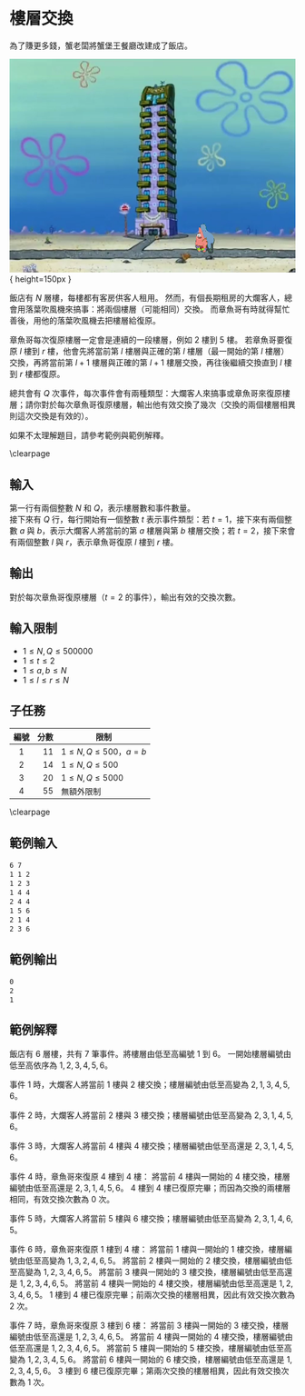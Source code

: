 # 樓層交換


為了賺更多錢，蟹老闆將蟹堡王餐廳改建成了飯店。

![](image.png){ height=150px }  

飯店有 $N$ 層樓，每樓都有客房供客人租用。
然而，有個長期租房的大爛客人，總會用落葉吹風機來搞事：將兩個樓層（可能相同）交換。
而章魚哥有時就得幫忙善後，用他的落葉吹風機去把樓層給復原。

章魚哥每次復原樓層一定會是連續的一段樓層，例如 $2$ 樓到 $5$ 樓。
若章魚哥要復原 $l$ 樓到 $r$ 樓，他會先將當前第 $l$ 樓層與正確的第 $l$ 樓層（最一開始的第 $l$ 樓層）交換，再將當前第 $l+1$ 樓層與正確的第 $l+1$ 樓層交換，再往後繼續交換直到 $l$ 樓到 $r$ 樓都復原。

總共會有 $Q$ 次事件，每次事件會有兩種類型：大爛客人來搞事或章魚哥來復原樓層；請你對於每次章魚哥復原樓層，輸出他有效交換了幾次（交換的兩個樓層相異則這次交換是有效的）。

如果不太理解題目，請參考範例與範例解釋。

\clearpage

## 輸入
第一行有兩個整數 $N$ 和 $Q$，表示樓層數和事件數量。  
接下來有 $Q$ 行，每行開始有一個整數 $t$ 表示事件類型：若 $t = 1$，接下來有兩個整數 $a$ 與 $b$，表示大爛客人將當前的第 $a$ 樓層與第 $b$ 樓層交換；若 $t = 2$，接下來會有兩個整數 $l$ 與 $r$，表示章魚哥復原 $l$ 樓到 $r$ 樓。  

## 輸出
對於每次章魚哥復原樓層（$t = 2$ 的事件），輸出有效的交換次數。  

## 輸入限制
 - $1 \leq N, Q \leq 500000$
 - $1 \leq t\leq 2$
 - $1 \leq a, b \leq N$
 - $1 \leq l \leq r \leq N$

## 子任務
| 編號 | 分數 |    限制    |
| :---: | ---: | ---------- |
|  1  | 11 | $1 \leq N, Q \leq 500$，$a = b$ |
|  2  | 14 | $1 \leq N, Q \leq 500$ |
|  3  | 20 | $1 \leq N, Q \leq 5000$ |
|  4  | 55 | 無額外限制 |

\clearpage

## 範例輸入
```
6 7
1 1 2
1 2 3
1 4 4
2 4 4
1 5 6
2 1 4
2 3 6
```

## 範例輸出
```
0
2
1
```

## 範例解釋
飯店有 $6$ 層樓，共有 $7$ 筆事件。將樓層由低至高編號 $1$ 到 $6$。
一開始樓層編號由低至高依序為 $1,2,3,4,5,6$。

事件 $1$ 時，大爛客人將當前 $1$ 樓與 $2$ 樓交換；樓層編號由低至高變為 $2,1,3,4,5,6$。

事件 $2$ 時，大爛客人將當前 $2$ 樓與 $3$ 樓交換；樓層編號由低至高變為 $2,3,1,4,5,6$。

事件 $3$ 時，大爛客人將當前 $4$ 樓與 $4$ 樓交換；樓層編號由低至高還是 $2,3,1,4,5,6$。

事件 $4$ 時，章魚哥來復原 $4$ 樓到 $4$ 樓：
將當前 $4$ 樓與一開始的 $4$ 樓交換，樓層編號由低至高還是 $2,3,1,4,5,6$。
$4$ 樓到 $4$ 樓已復原完畢；而因為交換的兩樓層相同，有效交換次數為 $0$ 次。

事件 $5$ 時，大爛客人將當前 $5$ 樓與 $6$ 樓交換；樓層編號由低至高變為 $2,3,1,4,6,5$。

事件 $6$ 時，章魚哥來復原 $1$ 樓到 $4$ 樓：
將當前 $1$ 樓與一開始的 $1$ 樓交換，樓層編號由低至高變為 $1,3,2,4,6,5$。
將當前 $2$ 樓與一開始的 $2$ 樓交換，樓層編號由低至高變為 $1,2,3,4,6,5$。
將當前 $3$ 樓與一開始的 $3$ 樓交換，樓層編號由低至高還是 $1,2,3,4,6,5$。
將當前 $4$ 樓與一開始的 $4$ 樓交換，樓層編號由低至高還是 $1,2,3,4,6,5$。
$1$ 樓到 $4$ 樓已復原完畢；前兩次交換的樓層相異，因此有效交換次數為 $2$ 次。

事件 $7$ 時，章魚哥來復原 $3$ 樓到 $6$ 樓：
將當前 $3$ 樓與一開始的 $3$ 樓交換，樓層編號由低至高還是 $1,2,3,4,6,5$。
將當前 $4$ 樓與一開始的 $4$ 樓交換，樓層編號由低至高還是 $1,2,3,4,6,5$。
將當前 $5$ 樓與一開始的 $5$ 樓交換，樓層編號由低至高變為 $1,2,3,4,5,6$。
將當前 $6$ 樓與一開始的 $6$ 樓交換，樓層編號由低至高還是 $1,2,3,4,5,6$。
$3$ 樓到 $6$ 樓已復原完畢；第兩次交換的樓層相異，因此有效交換次數為 $1$ 次。